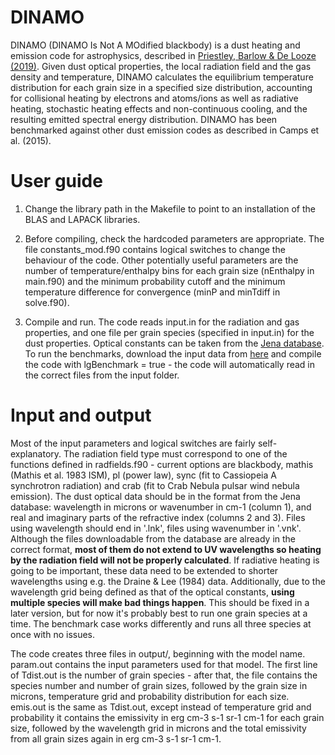 # DINAMO
DINAMO (DINAMO Is Not A MOdified blackbody) is a dust heating and emission code for astrophysics, 
described in [Priestley, Barlow & De Looze (2019)](https://ui.adsabs.harvard.edu/abs/2019MNRAS.485..440P%252F).
Given dust optical properties, the local radiation field and the gas density and temperature, 
DINAMO calculates the equilibrium temperature distribution for each grain size in a specified 
size distribution, accounting for collisional heating by electrons and atoms/ions as well as 
radiative heating, stochastic heating effects and non-continuous cooling, 
and the resulting emitted spectral energy distribution. DINAMO has been benchmarked 
against other dust emission codes as described in Camps et al. (2015).

# User guide
1. Change the library path in the Makefile to point to an installation of the BLAS and LAPACK libraries.

2. Before compiling, check the hardcoded parameters are appropriate. The file constants_mod.f90 contains logical switches to change the behaviour of the code. Other potentially useful parameters are the number of temperature/enthalpy bins for each grain size (nEnthalpy in main.f90) and the minimum probability cutoff and the minimum temperature difference for convergence (minP and minTdiff in solve.f90).

3. Compile and run. The code reads input.in for the radiation and gas properties, and one file per grain species (specified in input.in) for the dust properties. Optical constants can be taken from the [Jena database](https://www.astro.uni-jena.de/Laboratory/OCDB/). To run the benchmarks, download the input data from [here](http://www.shg.ugent.be/html/index.html) and compile the code with lgBenchmark = true - the code will automatically read in the correct files from the input folder.

# Input and output
Most of the input parameters and logical switches are fairly self-explanatory. The radiation field type must correspond to one of the functions defined in radfields.f90 - current options are blackbody, mathis (Mathis et al. 1983 ISM), pl (power law), sync (fit to Cassiopeia A synchrotron radiation) and crab (fit to Crab Nebula pulsar wind nebula emission). The dust optical data should be in the format from the Jena database: wavelength in microns or wavenumber in cm-1 (column 1), and real and imaginary parts of the refractive index (columns 2 and 3). Files using wavelength should end in '.lnk', files using wavenumber in '.vnk'. Although the files downloadable from the database are already in the correct format, **most of them do not extend to UV wavelengths so heating by the radiation field will not be properly calculated**. If radiative heating is going to be important, these data need to be extended to shorter wavelengths using e.g. the Draine & Lee (1984) data. Additionally, due to the wavelength grid being defined as that of the optical constants, **using multiple species will make bad things happen**. This should be fixed in a later version, but for now it's probably best to run one grain species at a time. The benchmark case works differently and runs all three species at once with no issues.

The code creates three files in output/, beginning with the model name. param.out contains the input parameters used for that model. The first line of Tdist.out is the number of grain species - after that, the file contains the species number and number of grain sizes, followed by the grain size in microns, temperature grid and probability distribution for each size. emis.out is the same as Tdist.out, except instead of temperature grid and probability it contains the emissivity in erg cm-3 s-1 sr-1 cm-1 for each grain size, followed by the wavelength grid in microns and the total emissivity from all grain sizes again in erg cm-3 s-1 sr-1 cm-1.
